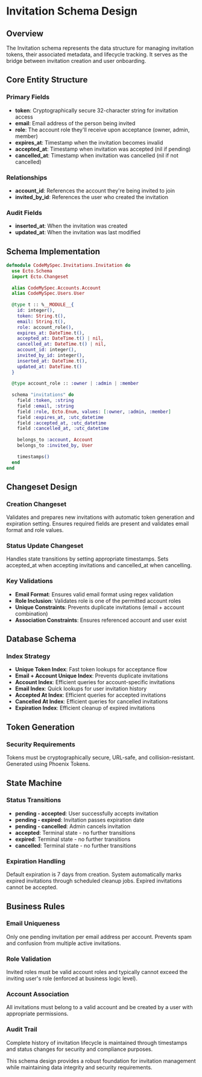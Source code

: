 # Invitation Schema Design

## Overview
The Invitation schema represents the data structure for managing invitation tokens, their associated metadata, and lifecycle tracking. It serves as the bridge between invitation creation and user onboarding.

## Core Entity Structure

### Primary Fields
- **token**: Cryptographically secure 32-character string for invitation access
- **email**: Email address of the person being invited
- **role**: The account role they'll receive upon acceptance (owner, admin, member)
- **expires_at**: Timestamp when the invitation becomes invalid
- **accepted_at**: Timestamp when invitation was accepted (nil if pending)
- **cancelled_at**: Timestamp when invitation was cancelled (nil if not cancelled)

### Relationships
- **account_id**: References the account they're being invited to join
- **invited_by_id**: References the user who created the invitation

### Audit Fields
- **inserted_at**: When the invitation was created
- **updated_at**: When the invitation was last modified

## Schema Implementation

```elixir
defmodule CodeMySpec.Invitations.Invitation do
  use Ecto.Schema
  import Ecto.Changeset
  
  alias CodeMySpec.Accounts.Account
  alias CodeMySpec.Users.User
  
  @type t :: %__MODULE__{
    id: integer(),
    token: String.t(),
    email: String.t(),
    role: account_role(),
    expires_at: DateTime.t(),
    accepted_at: DateTime.t() | nil,
    cancelled_at: DateTime.t() | nil,
    account_id: integer(),
    invited_by_id: integer(),
    inserted_at: DateTime.t(),
    updated_at: DateTime.t()
  }
  
  @type account_role :: :owner | :admin | :member
  
  schema "invitations" do
    field :token, :string
    field :email, :string
    field :role, Ecto.Enum, values: [:owner, :admin, :member]
    field :expires_at, :utc_datetime
    field :accepted_at, :utc_datetime
    field :cancelled_at, :utc_datetime
    
    belongs_to :account, Account
    belongs_to :invited_by, User
    
    timestamps()
  end
end
```

## Changeset Design

### Creation Changeset
Validates and prepares new invitations with automatic token generation and expiration setting. Ensures required fields are present and validates email format and role values.

### Status Update Changeset
Handles state transitions by setting appropriate timestamps. Sets accepted_at when accepting invitations and cancelled_at when cancelling.

### Key Validations
- **Email Format**: Ensures valid email format using regex validation
- **Role Inclusion**: Validates role is one of the permitted account roles
- **Unique Constraints**: Prevents duplicate invitations (email + account combination)
- **Association Constraints**: Ensures referenced account and user exist

## Database Schema

### Index Strategy
- **Unique Token Index**: Fast token lookups for acceptance flow
- **Email + Account Unique Index**: Prevents duplicate invitations
- **Account Index**: Efficient queries for account-specific invitations
- **Email Index**: Quick lookups for user invitation history
- **Accepted At Index**: Efficient queries for accepted invitations
- **Cancelled At Index**: Efficient queries for cancelled invitations
- **Expiration Index**: Efficient cleanup of expired invitations

## Token Generation

### Security Requirements
Tokens must be cryptographically secure, URL-safe, and collision-resistant. Generated using Phoenix Tokens.

## State Machine

### Status Transitions
- **pending - accepted**: User successfully accepts invitation
- **pending - expired**: Invitation passes expiration date
- **pending - cancelled**: Admin cancels invitation
- **accepted**: Terminal state - no further transitions
- **expired**: Terminal state - no further transitions
- **cancelled**: Terminal state - no further transitions

### Expiration Handling
Default expiration is 7 days from creation. System automatically marks expired invitations through scheduled cleanup jobs. Expired invitations cannot be accepted.

## Business Rules

### Email Uniqueness
Only one pending invitation per email address per account. Prevents spam and confusion from multiple active invitations.

### Role Validation
Invited roles must be valid account roles and typically cannot exceed the inviting user's role (enforced at business logic level).

### Account Association
All invitations must belong to a valid account and be created by a user with appropriate permissions.

### Audit Trail
Complete history of invitation lifecycle is maintained through timestamps and status changes for security and compliance purposes.

This schema design provides a robust foundation for invitation management while maintaining data integrity and security requirements.